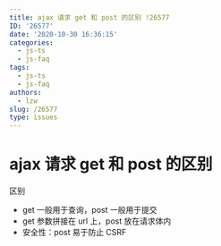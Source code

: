 ```yaml
---
title: ajax 请求 get 和 post 的区别 !26577
ID: '26577'
date: '2020-10-30 16:36:15'
categories:
  - js-ts
  - js-faq
tags:
  - js-ts
  - js-faq
authors:
  - lzw
slug: /26577
type: issues
---
```


# ajax 请求 get 和 post 的区别

区别

- get 一般用于查询，post 一般用于提交
- get 参数拼接在 url 上，post 放在请求体内
- 安全性：post 易于防止 CSRF
 
 
 
 
 
 
 
 
 
 
 
 
 
 
 
 
 
 
 
 
 
 
 
 
 
